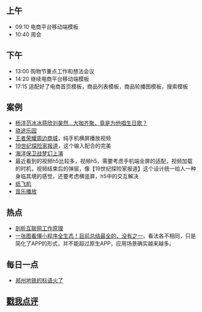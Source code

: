 ## 上午
* 09:10 电商平台移动端模板
* 10:40 周会
## 下午
* 13:00 购物节重点工作和想法会议
* 14:20 继续电商平台移动端模板
* 17:15 适配好了电商首页模板，商品列表模板，商品轮播图模板，搜索模板
## 案例
* [杨洋范冰冰蒋欣刘昊然…大咖齐聚，竟是为他唱生日歌？](http://yhd.180shanghai.cn/index.php)
* [骁途乐园](https://open.weixin.qq.com/connect/oauth2/authorize?appid=wx9cdd26f2a0f2eb4c&redirect_uri=http%3a%2f%2fwx.e2capp.com%2fcallback%3fredirect_url%3dhttp%253a%252f%252fxtly.ser1.lingmu001.com%252fclient%252fhome%252findex.aspx%253fshare_openid%253doLaWUwRMEsyuW91KtR401avHLwHs%26share_openid%3doLaWUwRMEsyuW91KtR401avHLwHs&response_type=code&scope=snsapi_userinfo&state=xtly.suzuki#wechat_redirect)
* [王者荣耀周边商城](https://pvp.qq.com/cp/a20170703zb/index.html?ADTAG=tgi.wx.share.message)，纯手机横屏播放视频
* [19世纪探险家报道](http://campaign.longines.com/185anniversary/html/)，这个输入配合的完美
* [海洋保卫战梦幻上演](http://go.163.com/2017/0703/chimelong-wap/)
* 最近看到的视频h5比较多，视频h5，需要考虑手机端全屏的适配，视频加载的时机，视频结束后的弹层，像【19世纪探险家报道】这个设计统一给人一种身临其境的感觉，还要考虑横竖屏，h5中的交互解决
* [纸飞机](https://paperplanes.world/)
* [音乐播放](http://analysis.4sceners.de/#!/)
## 热点
* [剖析互联网工作原理](http://geek.csdn.net/news/detail/210126)
* [一张图看懂小程序全生态！目前总结最全的，没有之一](http://geek.csdn.net/news/detail/209387)，看法各不相同，只是简化了APP的形式，并不能超过原生APP，应用场景确实越来越多。

## 每日一点
* [郑州地铁的标语火了](http://weibo.com/2286908003/FbI7CrZco?ref=feedsdk&type=comment#_rnd1499737345455)

## [戳我点评](https://github.com/chinachenhuakang/work-detail/issues/4)
